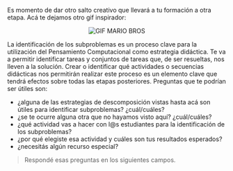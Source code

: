 Es momento de dar otro salto creativo que llevará a tu formación a otra etapa. Acá te dejamos otro gif inspirador:

<div align="center">
  <img src="https://user-images.githubusercontent.com/1039278/47478018-48551280-d7fe-11e8-8452-3e45c042fa24.gif" alt="GIF MARIO BROS" width="auto" height="auto">
</div>

La identificación de los subproblemas es un proceso clave para la utilización del Pensamiento Computacional como estrategia didáctica. Te va a permitir identificar tareas y conjuntos de tareas que, de ser resueltas, nos lleven a la solución. Crear o identificar qué actividades o secuencias didácticas nos permitirán realizar este proceso es un elemento clave que tendrá efectos sobre todas las etapas posteriores. Preguntas que te podrían ser útiles son:

* ¿alguna de las estrategias de descomposición vistas hasta acá son útiles para identificar subproblemas? ¿cuál/cuáles?
* ¿se te ocurre alguna otra que no hayamos visto aquí? ¿cuál/cuáles?
* ¿qué actividad vas a hacer con l@s estudiantes para la identificación de los subproblemas?
* ¿por qué elegiste esa actividad y cuáles son tus resultados esperados?
* ¿necesitás algún recurso especial?

> Respondé esas preguntas en los siguientes campos.
